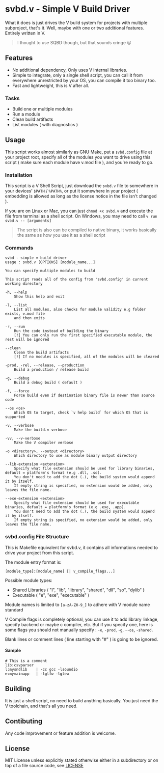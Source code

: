 # svbd.v - Simple V Build Driver

What it does is just drives the V build system for projects with multiple subproject, that's it. Well, maybe with one or two additional features. Entirely written in V.

> I thought to use SQBD though, but that sounds cringe 😑

## Features
- No additional dependency, Only uses V internal libraries.
- Simple to integrate, only a single shell script, you can call it from everywhere unrestricted by your OS, you can compile it too binary too.
- Fast and lightweight, this is V after all.

### Tasks
- Build one or multiple modules
- Run a module
- Clean build artifacts
- List modules ( with diagnostics )

## Usage
This script works almost similarly as GNU Make, put a `svbd.config` file at your project root, specify all of the modules
you want to drive using this script ( make sure each module have v.mod file ), and you're ready to go.

### Installation
This script is a V Shell Script, just download the `svbd.v` file to somewhere in your devices' `$PATH` / `%PATH%`, 
or put it somewhere in your project ( embedding is allowed as long as the license notice in the file isn't changed ).

If you are on Linux or Mac, you can just `chmod +x svbd.v` and execute the file from terminal as a shell script. 
On Windows, you may need to call `v run svbd.v -- [arguments]`

> The script is also can be compiled to native binary, it works basically the same as how you use it as a shell script

### Commands
```
svbd - simple v build driver
usage : svbd.v [OPTIONS] [module_name...]

You can specify multiple modules to build

This script reads all of the config from 'svbd.config' in current working directory

-h, --help
	Show this help and exit

-l, --list
	List all modules, also checks for module validity e.g folder exists, v.mod file
	and then exits

-r, --run
	Run the code instead of building the binary
	[!] You can only run the first specified executable module, the rest will be ignored

--clean
	Clean the build artifacts
	[!] If no modules is specified, all of the modules will be cleared

-prod, -rel, --release, --production
	Build a production / release build

-g, --debug
	Build a debug build ( default )

-f, --force
	Force build even if destination binary file is newer than source code

--os <os>
	Which OS to target, check `v help build` for which OS that is supported

-v, --verbose
	Make the build.v verbose

-vv, --v-verbose
	Make the V compiler verbose

-o <directory>, --output <directory>
	Which directory to use as module binary output directory

--lib-extension <extension>
	Specify what file extension should be used for library binaries, default = platform's format (e.g .dll, .so). 
	You don't need to add the dot (.), the build system would append it by itself. 
	If empty string is specified, no extension would be added, only leaves the file name.

--exe-extension <extension>
	Specify what file extension should be used for executable binaries, default = platform's format (e.g .exe, .app). 
	You don't need to add the dot (.), the build system would append it by itself. 
	If empty string is specified, no extension would be added, only leaves the file name.
```

### svbd.config File Structure
This is Makefile equivalent for svbd.v, it contains all informations needed to drive your project from this script.

The module entry format is:
```
[module_type]:[module_name] [| v_compile_flags...]
```

Possible module types:
- Shared Libraries ( "l", "lib", "library", "shared", "dll", "so", "dylib" )
- Executable ( "e", "exe", "executable" )

Module names is limited to `[a-zA-Z0-9_]` to adhere with V module name standard

V Compile flags is completely optional, you can use it to add library linkage, specify backend or maybe c compiler, etc. 
But if you specify one, here is some flags you should not manually specify : `-o`, `-prod`, `-g`, `--os`, `-shared`.

Blank lines or comment lines ( line starting with "#" ) is going to be ignored.

#### Sample
```
# This is a comment
lib:csvparser
l:mysndlib    | -cc gcc -lsoundio
e:mymainapp   | -lglfw -lglew
```

## Building
It is just a shell script, no need to build anything basically. You just need the V toolchain, and that's all you need.

## Contibuting
Any code improvement or feature addition is welcome.

## License
MIT License unless explicitly stated otherwise either in a subdirectory or on top of a file source code, see [LICENSE](LICENSE)
